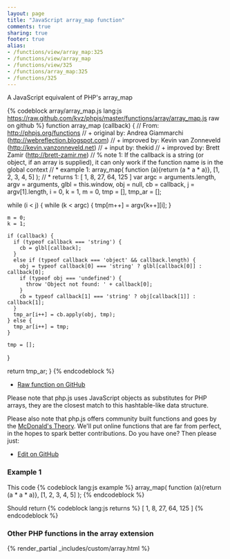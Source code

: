 ```yaml
---
layout: page
title: "JavaScript array_map function"
comments: true
sharing: true
footer: true
alias:
- /functions/view/array_map:325
- /functions/view/array_map
- /functions/view/325
- /functions/array_map:325
- /functions/325
---
```

<!-- Generated by Rakefile:build -->
A JavaScript equivalent of PHP's array_map

{% codeblock array/array_map.js lang:js https://raw.github.com/kvz/phpjs/master/functions/array/array_map.js raw on github %}
function array_map (callback) {
  // From: http://phpjs.org/functions
  // +   original by: Andrea Giammarchi (http://webreflection.blogspot.com)
  // +   improved by: Kevin van Zonneveld (http://kevin.vanzonneveld.net)
  // +   input by: thekid
  // +   improved by: Brett Zamir (http://brett-zamir.me)
  // %        note 1: If the callback is a string (or object, if an array is supplied), it can only work if the function name is in the global context
  // *     example 1: array_map( function (a){return (a * a * a)}, [1, 2, 3, 4, 5] );
  // *     returns 1: [ 1, 8, 27, 64, 125 ]
  var argc = arguments.length,
    argv = arguments,
    glbl = this.window,
    obj = null,
    cb = callback,
    j = argv[1].length,
    i = 0,
    k = 1,
    m = 0,
    tmp = [],
    tmp_ar = [];

  while (i < j) {
    while (k < argc) {
      tmp[m++] = argv[k++][i];
    }

    m = 0;
    k = 1;

    if (callback) {
      if (typeof callback === 'string') {
        cb = glbl[callback];
      }
      else if (typeof callback === 'object' && callback.length) {
        obj = typeof callback[0] === 'string' ? glbl[callback[0]] : callback[0];
        if (typeof obj === 'undefined') {
          throw 'Object not found: ' + callback[0];
        }
        cb = typeof callback[1] === 'string' ? obj[callback[1]] : callback[1];
      }
      tmp_ar[i++] = cb.apply(obj, tmp);
    } else {
      tmp_ar[i++] = tmp;
    }

    tmp = [];
  }

  return tmp_ar;
}
{% endcodeblock %}

 - [Raw function on GitHub](https://github.com/kvz/phpjs/blob/master/functions/array/array_map.js)

Please note that php.js uses JavaScript objects as substitutes for PHP arrays, they are 
the closest match to this hashtable-like data structure. 

Please also note that php.js offers community built functions and goes by the 
[McDonald's Theory](https://medium.com/what-i-learned-building/9216e1c9da7d). We'll put online 
functions that are far from perfect, in the hopes to spark better contributions. 
Do you have one? Then please just: 

 - [Edit on GitHub](https://github.com/kvz/phpjs/edit/master/functions/array/array_map.js)

### Example 1
This code
{% codeblock lang:js example %}
array_map( function (a){return (a * a * a)}, [1, 2, 3, 4, 5] );
{% endcodeblock %}

Should return
{% codeblock lang:js returns %}
[ 1, 8, 27, 64, 125 ]
{% endcodeblock %}


### Other PHP functions in the array extension
{% render_partial _includes/custom/array.html %}
